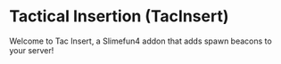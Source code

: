 # Tactical Insertion (TacInsert)

Welcome to Tac Insert, a Slimefun4 addon that adds spawn beacons to your server!
